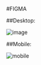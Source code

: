 #FIGMA

##Desktop: 

![image](https://github.com/Caua90210/Tailwind-Ferrero-Rocher/assets/124824095/9ba6e42f-846e-4d44-9cbe-3dc511c21a32)


##Mobile:

![mobile](https://github.com/Caua90210/Tailwind-Ferrero-Rocher/assets/124824095/c1231394-9d63-4d3c-8216-8a877033b02d)


